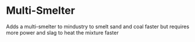# Multi-Smelter
Adds a multi-smelter to mindustry to smelt sand and coal faster but requires more power and slag to heat the mixture faster
